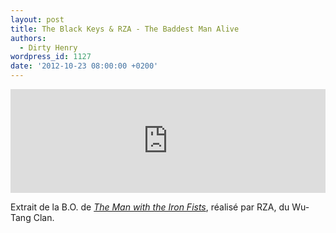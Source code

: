 ```yaml
---
layout: post
title: The Black Keys & RZA - The Baddest Man Alive
authors:
  - Dirty Henry
wordpress_id: 1127
date: '2012-10-23 08:00:00 +0200'
---
```

<iframe width="100%" height="166" scrolling="no" frameborder="no" src="http://w.soundcloud.com/player/?url=http%3A%2F%2Fapi.soundcloud.com%2Ftracks%2F63078142&show_artwork=true"></iframe>

Extrait de la B.O. de [*The Man with the Iron Fists*](http://www.allocine.fr/film/fichefilm_gen_cfilm=186373.html), réalisé par RZA, du Wu-Tang Clan.
